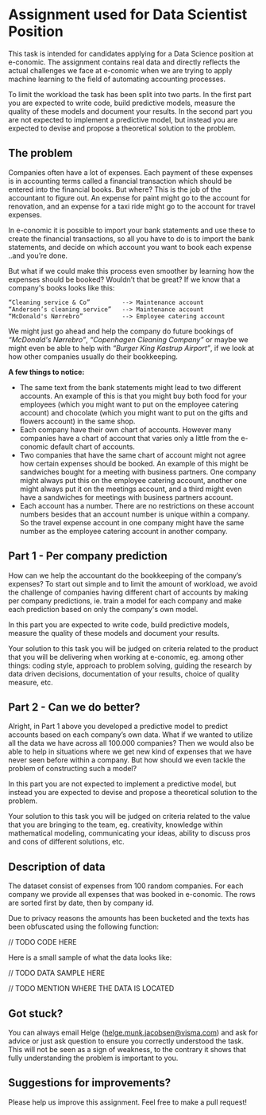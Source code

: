 # Assignment used for Data Scientist Position

This task is intended for candidates applying for a Data Science position at e-conomic. The assignment contains real data and directly reflects the actual challenges we face at e-conomic when we are trying to apply machine learning to the field of automating accounting processes.

To limit the workload the task has been split into two parts. In the first part you are expected to write code, build predictive models, measure the quality of these models and document your results. In the second part you are not expected to implement a predictive model, but instead you are expected to devise and propose a theoretical solution to the problem.

## The problem
Companies often have a lot of expenses. Each payment of these expenses is in accounting terms called a financial transaction which should be entered into the financial books. But where? This is the job of the accountant to figure out. An expense for paint might go to the account for renovation, and an expense for a taxi ride might go to the account for travel expenses.

In e-conomic it is possible to import your bank statements and use these to create the financial transactions, so all you have to do is to import the bank statements, and decide on which account you want to book each expense ..and you’re done.

But what if we could make this process even smoother by learning how the expenses should be booked? Wouldn’t that be great? If we know that a company's books looks like this:

    “Cleaning service & Co”	        --> Maintenance account
    “Andersen’s cleaning service”   --> Maintenance account
    “McDonald's Nørrebro”           --> Employee catering account

We might just go ahead and help the company do future bookings of _“McDonald's Nørrebro”_, _“Copenhagen Cleaning Company”_ or maybe we might even be able to help with _“Burger King Kastrup Airport”_, if we look at how other companies usually do their bookkeeping.

__A few things to notice:__

* The same text from the bank statements might lead to two different accounts. An example of this is that you might buy both food for your employees (which you might want to put on the employee catering account) and chocolate (which you might want to put on the gifts and flowers account) in the same shop.
* Each company have their own chart of accounts. However many companies have a chart of account that varies only a little from the e-conomic default chart of accounts.
* Two companies that have the same chart of account might not agree how certain expenses should be booked. An example of this might be sandwiches bought for a meeting with business partners. One company might always put this on the employee catering account, another one might always put it on the meetings account, and a third might even have a sandwiches for meetings with business partners account.
* Each account has a number. There are no restrictions on these account numbers besides that an account number is unique within a company. So the travel expense account in one company might have the same number as the employee catering account in another company.

## Part 1 - Per company prediction

How can we help the accountant do the bookkeeping of the company’s expenses? To start out simple and to limit the amount of workload, we avoid the challenge of companies having different chart of accounts by making per company predictions, ie. train a model for each company and make each prediction based on only the company's own model.

In this part you are expected to write code, build predictive models, measure the quality of these models and document your results.

Your solution to this task you will be judged on criteria related to the product that you will be delivering when working at e-conomic, eg. among other things: coding style, approach to problem solving, guiding the research by data driven decisions, documentation of your results, choice of quality measure, etc.

## Part 2 - Can we do better?

Alright, in Part 1 above you developed a predictive model to predict accounts based on each company’s own data. What if we wanted to utilize all the data we have across all 100.000 companies? Then we would also be able to help in situations where we get new kind of expenses that we have never seen before within a company. But how should we even tackle the problem of constructing such a model?

In this part you are not expected to implement a predictive model, but instead you are expected to devise and propose a theoretical solution to the problem.

Your solution to this task you will be judged on criteria related to the value that you are bringing to the team, eg. creativity, knowledge within mathematical modeling, communicating your ideas, ability to discuss pros and cons of different solutions, etc.

## Description of data
The dataset consist of expenses from 100 random companies. For each company we provide all expenses that was booked in e-conomic. The rows are sorted first by date, then by company id.

Due to privacy reasons the amounts has been bucketed and the texts has been obfuscated using the following function:

// TODO CODE HERE

Here is a small sample of what the data looks like:

// TODO DATA SAMPLE HERE

// TODO MENTION WHERE THE DATA IS LOCATED

## Got stuck?
You can always email Helge (helge.munk.jacobsen@visma.com) and ask for advice or just ask question to ensure you correctly understood the task. This will not be seen as a sign of weakness, to the contrary it shows that fully understanding the problem is important to you.

## Suggestions for improvements?

Please help us improve this assignment. Feel free to make a pull request!
